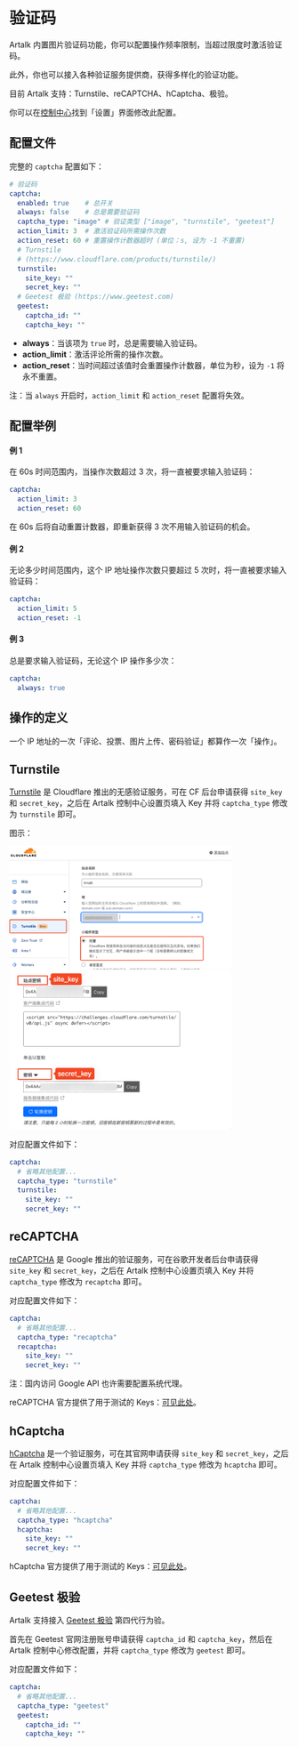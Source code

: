 # 验证码

Artalk 内置图片验证码功能，你可以配置操作频率限制，当超过限度时激活验证码。

此外，你也可以接入各种验证服务提供商，获得多样化的验证功能。

目前 Artalk 支持：Turnstile、reCAPTCHA、hCaptcha、极验。

你可以在[控制中心](/guide/frontend/sidebar.md#控制中心)找到「设置」界面修改此配置。

## 配置文件

完整的 `captcha` 配置如下：

```yaml
# 验证码
captcha:
  enabled: true    # 总开关
  always: false    # 总是需要验证码
  captcha_type: "image" # 验证类型 ["image", "turnstile", "geetest"]
  action_limit: 3  # 激活验证码所需操作次数
  action_reset: 60 # 重置操作计数器超时 (单位：s, 设为 -1 不重置)
  # Turnstile
  # (https://www.cloudflare.com/products/turnstile/)
  turnstile:
    site_key: ""
    secret_key: ""
  # Geetest 极验 (https://www.geetest.com)
  geetest:
    captcha_id: ""
    captcha_key: ""
```

- **always**：当该项为 `true` 时，总是需要输入验证码。
- **action_limit**：激活评论所需的操作次数。
- **action_reset**：当时间超过该值时会重置操作计数器，单位为秒，设为 `-1` 将永不重置。

注：当 `always` 开启时，`action_limit` 和 `action_reset` 配置将失效。

## 配置举例

#### 例 1

在 60s 时间范围内，当操作次数超过 3 次，将一直被要求输入验证码：

```yaml
captcha:
  action_limit: 3
  action_reset: 60
```

在 60s 后将自动重置计数器，即重新获得 3 次不用输入验证码的机会。

#### 例 2

无论多少时间范围内，这个 IP 地址操作次数只要超过 5 次时，将一直被要求输入验证码：

```yaml
captcha:
  action_limit: 5
  action_reset: -1
```

#### 例 3

总是要求输入验证码，无论这个 IP 操作多少次：

```yaml
captcha:
  always: true
```

## 操作的定义

一个 IP 地址的一次「评论、投票、图片上传、密码验证」都算作一次「操作」。

## Turnstile

[Turnstile](https://www.cloudflare.com/zh-cn/products/turnstile/) 是 Cloudflare 推出的无感验证服务，可在 CF 后台申请获得 `site_key` 和 `secret_key`，之后在 Artalk 控制中心设置页填入 Key 并将 `captcha_type` 修改为 `turnstile` 即可。

图示：

<img src="../../images/captcha/cf-turnstile-1.png" width="400px">

<img src="../../images/captcha/cf-turnstile-2.png" width="400px">

对应配置文件如下：

```yaml
captcha:
  # 省略其他配置...
  captcha_type: "turnstile"
  turnstile:
    site_key: ""
    secret_key: ""
```

## reCAPTCHA

[reCAPTCHA](https://developers.google.com/recaptcha) 是 Google 推出的验证服务，可在谷歌开发者后台申请获得 `site_key` 和 `secret_key`，之后在 Artalk 控制中心设置页填入 Key 并将 `captcha_type` 修改为 `recaptcha` 即可。

对应配置文件如下：

```yaml
captcha:
  # 省略其他配置...
  captcha_type: "recaptcha"
  recaptcha:
    site_key: ""
    secret_key: ""
```

注：国内访问 Google API 也许需要配置系统代理。

reCAPTCHA 官方提供了用于测试的 Keys：[可见此处](https://developers.google.com/recaptcha/docs/faq?hl=en#id-like-to-run-automated-tests-with-recaptcha.-what-should-i-do)。

## hCaptcha

[hCaptcha](https://www.hcaptcha.com/) 是一个验证服务，可在其官网申请获得 `site_key` 和 `secret_key`，之后在 Artalk 控制中心设置页填入 Key 并将 `captcha_type` 修改为 `hcaptcha` 即可。

对应配置文件如下：

```yaml
captcha:
  # 省略其他配置...
  captcha_type: "hcaptcha"
  hcaptcha:
    site_key: ""
    secret_key: ""
```

hCaptcha 官方提供了用于测试的 Keys：[可见此处](https://docs.hcaptcha.com/#integration-testing-test-keys)。

## Geetest 极验

Artalk 支持接入 [Geetest 极验](https://www.geetest.com/adaptive-captcha) 第四代行为验。

首先在 Geetest 官网注册账号申请获得 `captcha_id` 和 `captcha_key`，然后在 Artalk 控制中心修改配置，并将 `captcha_type` 修改为 `geetest` 即可。

对应配置文件如下：

```yaml
captcha:
  # 省略其他配置...
  captcha_type: "geetest"
  geetest:
    captcha_id: ""
    captcha_key: ""
```


